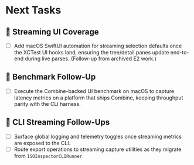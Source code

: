 # Next Tasks

## 🧪 Streaming UI Coverage

- [ ] Add macOS SwiftUI automation for streaming selection defaults once the XCTest UI hooks land, ensuring the
  tree/detail panes update end-to-end during live parses. (Follow-up from archived E2 work.)

## 🔬 Benchmark Follow-Up

- [ ] Execute the Combine-backed UI benchmark on macOS to capture latency metrics on a platform that ships Combine,
  keeping throughput parity with the CLI harness.

## 🔭 CLI Streaming Follow-Ups

- [ ] Surface global logging and telemetry toggles once streaming metrics are exposed to the CLI.
- [ ] Route export operations to streaming capture utilities as they migrate from `ISOInspectorCLIRunner`.
